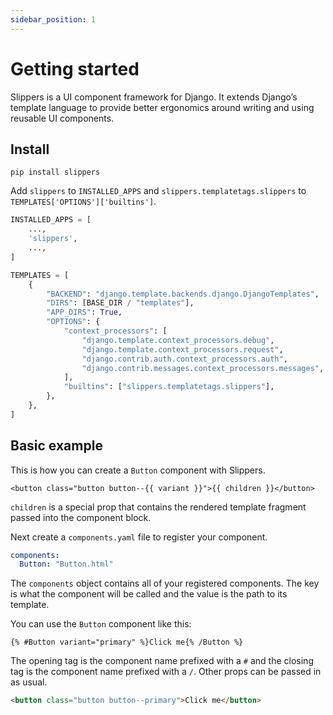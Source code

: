 ```yaml
---
sidebar_position: 1
---
```


# Getting started

Slippers is a UI component framework for Django. It extends Django’s template
language to provide better ergonomics around writing and using reusable UI
components.

## Install

```
pip install slippers
```

Add `slippers` to `INSTALLED_APPS` and `slippers.templatetags.slippers` to
`TEMPLATES['OPTIONS']['builtins']`.

```python title="settings.py" {3,19}
INSTALLED_APPS = [
    ...,
    'slippers',
    ...,
]

TEMPLATES = [
    {
        "BACKEND": "django.template.backends.django.DjangoTemplates",
        "DIRS": [BASE_DIR / "templates"],
        "APP_DIRS": True,
        "OPTIONS": {
            "context_processors": [
                "django.template.context_processors.debug",
                "django.template.context_processors.request",
                "django.contrib.auth.context_processors.auth",
                "django.contrib.messages.context_processors.messages",
            ],
            "builtins": ["slippers.templatetags.slippers"],
        },
    },
]
```

## Basic example

This is how you can create a `Button` component with Slippers.

```slippers title="Button.html"
<button class="button button--{{ variant }}">{{ children }}</button>
```

`children` is a special prop that contains the rendered template fragment passed
into the component block.

Next create a `components.yaml` file to register your component.

```yaml
components:
  Button: "Button.html"
```

The `components` object contains all of your registered components. The key is
what the component will be called and the value is the path to its template.

You can use the `Button` component like this:

```slippers
{% #Button variant="primary" %}Click me{% /Button %}
```

The opening tag is the component name prefixed with a `#` and the closing tag is
the component name prefixed with a `/`. Other props can be passed in as usual.

```html title="Output"
<button class="button button--primary">Click me</button>
```
